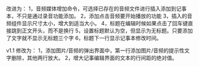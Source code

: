 改进为：
1，音频媒体增加命令，可选择已存在的音频文件进行插入添加到记事本，不只是通过录音功能添加。
2，添加点击音频要开始播放的功能
3，插入的音频组件显示尺寸太小，增大到适当大小。
4，标题在编辑时候如果点击了回车键直接跳到正文开头，而不是换行
5，设置标题默认为空，但显示为无标题。只要添加了文字就不显示无标题三个字
6，标题下一行显示记事本修改时间。

v1.1
修改为：
1，添加图片/音频的弹出界面中，第一行添加图片/音频的提示性文字删除，其他两行放大。
2，增大记事编辑界面的文本的行间距的绝对值。
